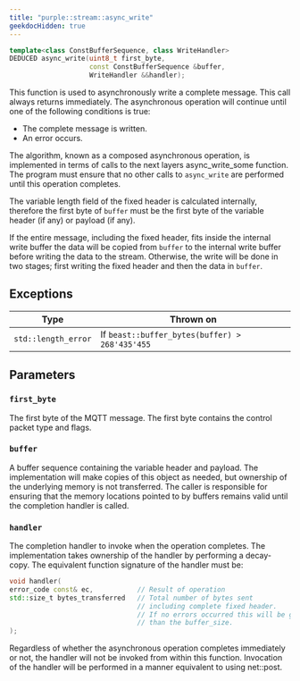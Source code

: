 ```yaml
---
title: "purple::stream::async_write"
geekdocHidden: true
---
```


```cpp
template<class ConstBufferSequence, class WriteHandler>
DEDUCED async_write(uint8_t first_byte,
                    const ConstBufferSequence &buffer,
                    WriteHandler &&handler);
```

This function is used to asynchronously write a complete message.
This call always returns immediately. The asynchronous operation
will continue until one of the following conditions is true:

* The complete message is written.
* An error occurs.

The algorithm, known as a composed asynchronous operation,
is implemented in terms of calls to the next layers async_write_some
function. The program must ensure that no other calls to `async_write`
are performed until this operation completes.

The variable length field of the fixed header is calculated internally,
therefore the first byte of `buffer` must be the first byte of the variable header
(if any) or payload (if any).

If the entire message, including the fixed header, fits inside the internal write buffer
the data will be copied from `buffer` to the internal write buffer before writing the
data to the stream. Otherwise, the write will be done in two stages; first writing the
fixed header and then the data in `buffer`.

## Exceptions

| Type                | Thrown on                                      |
|---------------------|------------------------------------------------|
| `std::length_error` | If `beast::buffer_bytes(buffer) > 268'435'455` |

## Parameters

### `first_byte`

The first byte of the MQTT message. The first byte contains the control packet type
and flags.

### `buffer`

A buffer sequence containing the variable header and payload.
The implementation will make copies of this object as needed,
but ownership of the underlying memory is not transferred.
The caller is responsible for ensuring that the memory locations pointed to
by buffers remains valid until the completion handler is called.

### `handler`

The completion handler to invoke when the operation completes.
The implementation takes ownership of the handler by performing a decay-copy.
The equivalent function signature of the handler must be:

```cpp
void handler(
error_code const& ec,           // Result of operation
std::size_t bytes_transferred   // Total number of bytes sent
                                // including complete fixed header.
                                // If no errors occurred this will be greater
                                // than the buffer_size.
);
```

Regardless of whether the asynchronous operation completes immediately or not,
the handler will not be invoked from within this function. Invocation of the
handler will be performed in a manner equivalent to using net::post. 

